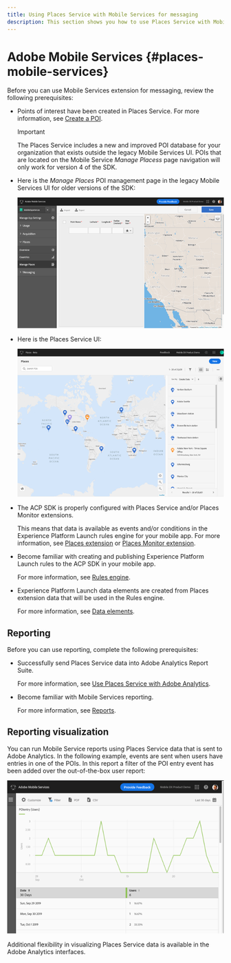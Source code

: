 ```yaml
---
title: Using Places Service with Mobile Services for messaging
description: This section shows you how to use Places Service with Mobile Services for messaging.
---
```


# Adobe Mobile Services {#places-mobile-services}

Before you can use Mobile Services extension for messaging, review the following prerequisites:

* Points of interest have been created in Places Service. For more information, see [Create a POI](/help/poi-mgmt-ui/create-a-poi-ui.md).

    >[!IMPORTANT]
    >
    >The Places Service includes a new and improved POI database for your organization that exists outside the legacy Mobile Services UI. POIs that are located on the Mobile Service *Manage Placess* page navigation will only work for version 4 of the SDK. 

* Here is the *Manage Places* POI management page in the legacy Mobile Services UI for older versions of the SDK:

    ![Legacy UI](/help/assets/legacy-location-v4-ui.png)

* Here is the Places Service UI:

    ![Places Service POI management UI](/help/assets/places-ui.png)

* The ACP SDK is properly configured with Places Service and/or Places Monitor extensions. 

  This means that data is available as events and/or conditions in the Experience Platform Launch rules engine for your mobile app. For more information, see [Places extension](/help/places-ext-aep-sdks/places-extension/places-extension.md) or [Places Monitor extension](/help/places-ext-aep-sdks/places-monitor-extension/using-places-monitor-extension.md).

* Become familiar with creating and publishing Experience Platform Launch rules to the ACP SDK in your mobile app. 

  For more information, see [Rules engine](https://aep-sdks.gitbook.io/docs/using-mobile-extensions/mobile-core/rules-engine).

* Experience Platform Launch data elements are created from Places extension data that will be used in the Rules engine.

  For more information, see [Data elements](https://aep-sdks.gitbook.io/docs/using-mobile-extensions/mobile-core/rules-engine#data-elements).

## Reporting 

Before you can use reporting, complete the following prerequisites:

* Successfully send Places Service data into Adobe Analytics Report Suite. 

    For more information, see [Use Places Service with Adobe Analytics](/help/use-places-with-other-solutions/places-adobe-analytics/use-places-adobe-analytics.md). 

* Become familiar with Mobile Services reporting. 

  For more information, see [Reports](https://docs.adobe.com/content/help/en/mobile-services/using/reports-ug/usage.html).

## Reporting visualization 

You can run Mobile Service reports using Places Service data that is sent to Adobe Analytics. In the following example, events are sent when users have entries in one of the POIs. In this report a filter of the POI entry event has been added over the out-of-the-box user report:

![Report visualization](/help/assets/report-visualize.png)

Additional flexibility in visualizing Places Service data is available in the Adobe Analytics interfaces.  

